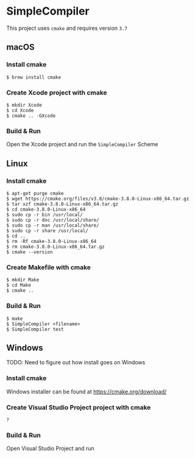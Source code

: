 # SimpleCompiler

This project uses `cmake` and requires version `3.7`

## macOS

### Install cmake

```
$ brew install cmake
```

### Create Xcode project with cmake

```
$ mkdir Xcode
$ cd Xcode
$ cmake .. -GXcode
```

### Build & Run

Open the Xcode project and run the `SimpleCompiler` Scheme

## Linux

### Install cmake

```
$ apt-get purge cmake
$ wget https://cmake.org/files/v3.8/cmake-3.8.0-Linux-x86_64.tar.gz
$ tar xzf cmake-3.8.0-Linux-x86_64.tar.gz
$ cd cmake-3.8.0-Linux-x86_64
$ sudo cp -r bin /usr/local/
$ sudo cp -r doc /usr/local/share/
$ sudo cp -r man /usr/local/share/
$ sudo cp -r share /usr/local/
$ cd ..
$ rm -Rf cmake-3.8.0-Linux-x86_64
$ rm cmake-3.8.0-Linux-x86_64.tar.gz
$ cmake --version
```

### Create Makefile with cmake

```
$ mkdir Make
$ cd Make
$ cmake ..
```

### Build & Run

```
$ make
$ SimpleCompiler <filename>
$ SimpleCompiler test
```

## Windows

TODO: Need to figure out how install goes on Windows

### Install cmake

Windows installer can be found at https://cmake.org/download/

### Create Visual Studio Project project with cmake

```
?
```

### Build & Run

Open Visual Studio Project and run 